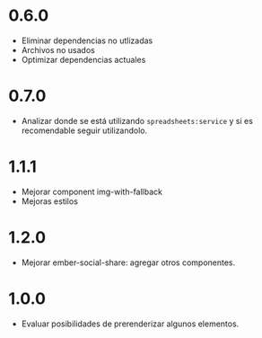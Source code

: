  # 0.6.0
+ Eliminar dependencias no utlizadas
+ Archivos no usados
+ Optimizar dependencias actuales

# 0.7.0
+ Analizar donde se está utilizando `spreadsheets:service` y si es recomendable seguir utilizandolo.

# 1.1.1
+ Mejorar component img-with-fallback
+ Mejoras estilos

# 1.2.0
+ Mejorar ember-social-share: agregar otros componentes.

# 1.0.0
+ Evaluar posibilidades de prerenderizar algunos elementos.
